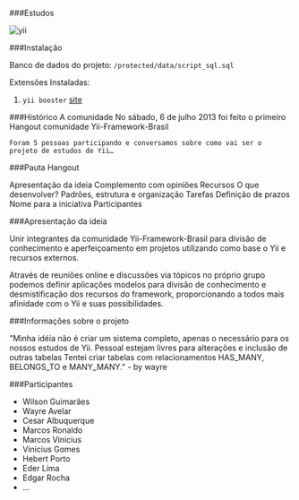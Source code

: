 ###Estudos

![yii](http://static.yiiframework.com/css/img/logo.png)

###Instalação

Banco de dados do projeto:	`/protected/data/script_sql.sql`

Extensões Instaladas:

1. `yii booster` [site](http://yiibooster.clevertech.biz/)


###Histórico
	A comunidade
	No sábado,  6 de julho 2013 foi feito o primeiro Hangout comunidade Yii-Framework-Brasil 

	Foram 5 pessoas participando e conversamos sobre como vai ser o projeto de estudos de Yii…


###Pauta Hangout

Apresentação da ideia
Complemento com opiniões
Recursos
O que desenvolver?
Padrões, estrutura e organização
Tarefas
Definição de prazos
Nome para a iniciativa
Participantes


###Apresentação da ideia

Unir integrantes da comunidade Yii-Framework-Brasil para divisão de conhecimento e aperfeiçoamento em projetos utilizando como base o Yii e recursos externos.  

Através de reuniões online e discussões via tópicos no próprio grupo podemos definir aplicações modelos para divisão de conhecimento e desmistificação dos recursos do framework, proporcionando a todos mais afinidade com o Yii e suas possibilidades.

###Informações sobre o projeto

"Minha idéia não é criar um sistema completo, apenas o necessário para os nossos estudos de Yii. Pessoal estejam livres para alterações e inclusão de outras tabelas
Tentei criar tabelas com relacionamentos HAS_MANY, BELONGS_TO e MANY_MANY." - by wayre

###Participantes
* Wilson Guimarães
* Wayre Avelar
* Cesar Albuquerque
* Marcos Ronaldo
* Marcos Vinicius
* Vinicius Gomes
* Hebert Porto
* Eder Lima
* Edgar Rocha
* …
